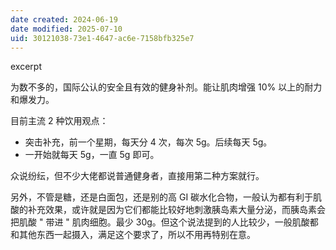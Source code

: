 ```yaml
---
date created: 2024-06-19
date modified: 2025-07-10
uid: 30121038-73e1-4647-ac6e-7158bfb325e7
---
```


excerpt

<!-- more -->

为数不多的，国际公认的安全且有效的健身补剂。能让肌肉增强 10% 以上的耐力和爆发力。

目前主流 2 种饮用观点：

- 突击补充，前一个星期，每天分 4 次，每次 5g。后续每天 5g。
- 一开始就每天 5g，一直 5g 即可。

众说纷纭，但不少大佬都说普通健身者，直接用第二种方案就行。

另外，不管是糖，还是白面包，还是别的高 GI 碳水化合物，一般认为都有利于肌酸的补充效果，或许就是因为它们都能比较好地刺激胰岛素大量分泌，而胰岛素会把肌酸 " 带进 " 肌肉细胞。最少 30g。但这个说法提到的人比较少，一般肌酸都和其他东西一起摄入，满足这个要求了，所以不用再特别在意。
